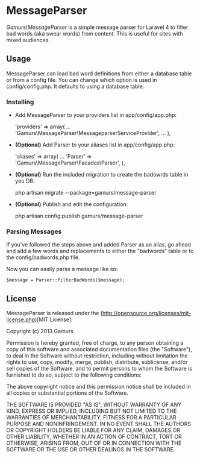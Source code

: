 # MessageParser

_Gamurs\MessageParser_ is a simple message parser for Laravel 4 to filter bad words (aka swear words) from content. This is useful for sites with mixed audiences.

## Usage

MessageParser can load bad word definitions from either a database table or from a config file. You can change which option is used in config/config.php. It defaults to using a database table.

### Installing

- Add MessageParser to your providers list in app/config/app.php:

	'providers' => array(
		...
		'Gamurs\MessageParser\MessageparserServiceProvider',
		...
	),

- __(Optional)__ Add Parser to your aliases list in app/config/app.php:

	'aliases'   => array(
	...
		'Parser'      => 'Gamurs\MessageParser\Facades\Parser',
	),

- __(Optional)__ Run the included migration to create the badowrds table in you DB:

	php artisan migrate --package=gamurs/message-parser

- __(Optional)__ Publish and edit the configuration:

	php artisan config:publish gamurs/message-parser

### Parsing Messages

If you've followed the steps above and added Parser as an alias, go ahead and add a few words and replacements to either the "badwords" table or to the config/badwords.php file.

Now you can easily parse a message like so:

	$message = Parser::filterBadWords($message);

## License

MessageParser is released under the (http://opensource.org/licenses/mit-license.php)[MIT License].

Copyright (c) 2013 Gamurs

Permission is hereby granted, free of charge, to any person obtaining a copy
of this software and associated documentation files (the "Software"), to deal
in the Software without restriction, including without limitation the rights
to use, copy, modify, merge, publish, distribute, sublicense, and/or sell
copies of the Software, and to permit persons to whom the Software is
furnished to do so, subject to the following conditions:

The above copyright notice and this permission notice shall be included in
all copies or substantial portions of the Software.

THE SOFTWARE IS PROVIDED "AS IS", WITHOUT WARRANTY OF ANY KIND, EXPRESS OR
IMPLIED, INCLUDING BUT NOT LIMITED TO THE WARRANTIES OF MERCHANTABILITY,
FITNESS FOR A PARTICULAR PURPOSE AND NONINFRINGEMENT. IN NO EVENT SHALL THE
AUTHORS OR COPYRIGHT HOLDERS BE LIABLE FOR ANY CLAIM, DAMAGES OR OTHER
LIABILITY, WHETHER IN AN ACTION OF CONTRACT, TORT OR OTHERWISE, ARISING FROM,
OUT OF OR IN CONNECTION WITH THE SOFTWARE OR THE USE OR OTHER DEALINGS IN
THE SOFTWARE.